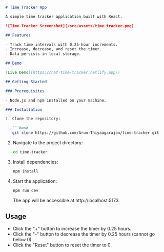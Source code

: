 ```markdown
# Time Tracker App

A simple time tracker application built with React.

![Time Tracker Screenshot](/src/assets/time-tracker.png)

## Features

- Track time intervals with 0.25-hour increments.
- Increase, decrease, and reset the timer.
- Data persists in local storage.

## Demo

[Live Demo](https://nat-time-tracker.netlify.app/)

## Getting Started

### Prerequisites

- Node.js and npm installed on your machine.

### Installation

1. Clone the repository:

   ```bash
   git clone https://github.com/Arun-Thiyaagarajan/time-tracker.git
   ```

2. Navigate to the project directory:

   ```bash
   cd time-tracker
   ```

3. Install dependencies:

   ```bash
   npm install
   ```

4. Start the application:

   ```bash
   npm run dev
   ```

   The app will be accessible at http://localhost:5173.

## Usage

- Click the "+" button to increase the timer by 0.25 hours.
- Click the "-" button to decrease the timer by 0.25 hours (cannot go below 0).
- Click the "Reset" button to reset the timer to 0.